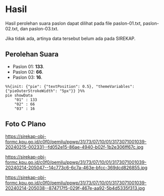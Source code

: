 # Hasil

Hasil perolehan suara paslon dapat dilihat pada file paslon-01.txt, paslon-02.txt, dan paslon-03.txt.

Jika tidak ada, artinya data tersebut belum ada pada SIREKAP.

## Perolehan Suara

 * Paslon 01: **133**.
 * Paslon 02: **66**.
 * Paslon 03: **16**.

```mermaid
%%{init: {"pie": {"textPosition": 0.5}, "themeVariables": {"pieOuterStrokeWidth": "5px"}} }%%
pie showData
    "01" : 133
    "02" : 66
    "03" : 16
```
## Foto C Plano

https://sirekap-obj-formc.kpu.go.id/c0f0/pemilu/ppwp/31/73/07/10/01/3173071001039-20240215-002331--fd052e15-86ae-4940-b02f-1b2e306ff67c.jpg

https://sirekap-obj-formc.kpu.go.id/c0f0/pemilu/ppwp/31/73/07/10/01/3173071001039-20240214-205047--14c773c6-6c7a-463e-bfcc-369dcd826855.jpg

https://sirekap-obj-formc.kpu.go.id/c0f0/pemilu/ppwp/31/73/07/10/01/3173071001039-20240214-205038--874717f5-029f-467e-aa92-5b4d5335f313.jpg
